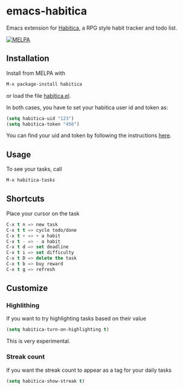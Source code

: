 # emacs-habitica
Emacs extension for [Habitica](https://habitica.com/), a RPG style habit tracker and todo list.

[![MELPA](https://melpa.org/packages/habitica-badge.svg)](https://melpa.org/#/habitica)


## Installation
Install from MELPA with
``` lisp
M-x package-install habitica
```
or load the file [habitica.el](../master/habitica.el).

In both cases, you have to set your habitica user id and token as:
``` lisp
(setq habitica-uid "123")
(setq habitica-token "456")
```
You can find your uid and token by following the instructions [here](http://habitica.wikia.com/wiki/API_Options).

## Usage
To see your tasks, call
``` lisp
M-x habitica-tasks
```

## Shortcuts
Place your cursor on the task
``` lisp
C-x t n => new task
C-x t t => cycle todo/done
C-x t + => + a habit
C-x t - => - a habit
C-x t d => set deadline
C-x t i => set difficulty
C-x t D => delete the task
C-x t b => buy reward
C-x t g => refresh
```

## Customize
### Highlithing
If you want to try highlighting tasks based on their value
``` lisp
(setq habitica-turn-on-highlighting t)
```
This is very experimental.

### Streak count
If you want the streak count to appear as a tag for your daily tasks
``` lisp
(setq habitica-show-streak t)
```
